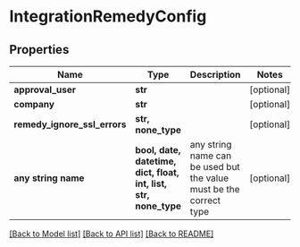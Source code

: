 # IntegrationRemedyConfig


## Properties
Name | Type | Description | Notes
------------ | ------------- | ------------- | -------------
**approval_user** | **str** |  | [optional] 
**company** | **str** |  | [optional] 
**remedy_ignore_ssl_errors** | **str, none_type** |  | [optional] 
**any string name** | **bool, date, datetime, dict, float, int, list, str, none_type** | any string name can be used but the value must be the correct type | [optional]

[[Back to Model list]](../README.md#documentation-for-models) [[Back to API list]](../README.md#documentation-for-api-endpoints) [[Back to README]](../README.md)


